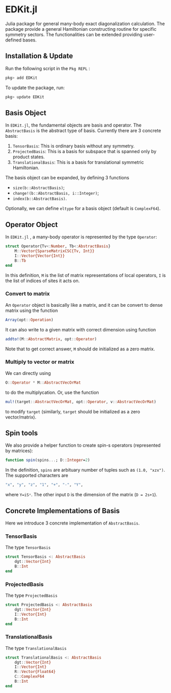 # EDKit.jl

 Julia package for general many-body exact diagonalization calculation. The package provide a general Hamiltonian constructing routine for specific symmetry sectors. The functionalities can be extended providing user-defined bases.

## Installation & Update

Run the following script in the ```Pkg REPL``` :

```julia
pkg> add EDKit
```

To update the package, run:

```julia
pkg> update EDKit
```

## Basis Object

In `EDKit.jl`, the fundamental objects are basis and operator. The `AbstractBasis` is the abstract type of basis. Currently there are 3 concrete basis:

1. `TensorBasis`: This is ordinary basis without any symmetry.
2. `ProjectedBasis`: This is a basis for subspace that is spanned only by product states.
3. `TranslationalBasis`: This is a basis for translational symmetric Hamiltonian.

The basis object can be expanded, by defining 3 functions 

- `size(b::AbstractBasis)`;
- `change!(b::AbstractBasis, i::Integer)`;
- `index(b::AbstractBasis)`.

Optionally, we can define `eltype` for a basis object (default is `ComplexF64`).

## Operator Object

In `EDKit.jl` , a many-body operator is represented by the type `Operator`:

```julia
struct Operator{Tv<:Number, Tb<:AbstractBasis}
    M::Vector{SparseMatrixCSC{Tv, Int}}
    I::Vector{Vector{Int}}
    B::Tb
end
```

In this definition, `M` is the list of matrix representations of local operators, `I` is the list of indices of sites it acts on.

### Convert to matrix

An `Operator` object is basically like a matrix, and it can be convert to dense matrix using the function

```julia
Array(opt::Operation)
```

It can also write to a given matrix with correct dimension using function

```julia
addto!(M::AbstractMatrix, opt::Operator)
```

Note that to get correct answer, `M` should de initialized as a zero matrix.

### Multiply to vector or matrix

We can directly using

```julia
O::Operator * M::AbstractVecOrMat
```

to do the multiplycation. Or, use the function

```julia
mul!(target::AbstractVecOrMat, opt::Operator, v::AbstractVecOrMat)
```

to modify `target` (similarly, `target` should be initialized as a zero vector/matrix).

## Spin tools

We also provide a helper function to create spin-s operators (represented by matrices):

```julia
function spin(spins...; D::Integer=2)
```

In the definition, `spins` are arbituary number of tuples such as `(1.0, "xzx")`. The supported characters are

```julia
"x", "y", "z", "1", "+", "-", "Y",
```

where `Y=iSʸ`. The other input `D` is the dimension of the matrix (`D = 2s+1`).

## Concrete Implementations of Basis

Here we introduce 3 concrete implementation of `AbstractBasis`.

### TensorBasis

The type `TensorBasis`

```julia
struct TensorBasis <: AbstractBasis
    dgt::Vector{Int}
    B::Int
end
```

### ProjectedBasis

The type `ProjectedBasis`

```julia
struct ProjectedBasis <: AbstractBasis
    dgt::Vector{Int}
    I::Vector{Int}
    B::Int
end
```

### TranslationalBasis

The type `TranslationalBasis`

```julia
struct TranslationalBasis <: AbstractBasis
    dgt::Vector{Int}
    I::Vector{Int}
    R::Vector{Float64}
    C::ComplexF64
    B::Int
end
```



